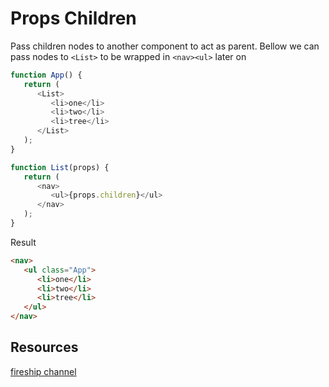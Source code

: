 # Props Children

Pass children nodes to another component to act as parent.
Bellow we can pass nodes to `<List>` to be wrapped in `<nav><ul>` later on

```javascript
function App() {
   return (
      <List>
         <li>one</li>
         <li>two</li>
         <li>tree</li>
      </List>
   );
}

function List(props) {
   return (
      <nav>
         <ul>{props.children}</ul>
      </nav>
   );
}
```

Result
```html
<nav>
   <ul class="App">
      <li>one</li>
      <li>two</li>
      <li>tree</li>
   </ul>
</nav>
```

## Resources

[fireship channel](https://youtu.be/IF6k0uZuypA?t=250)
